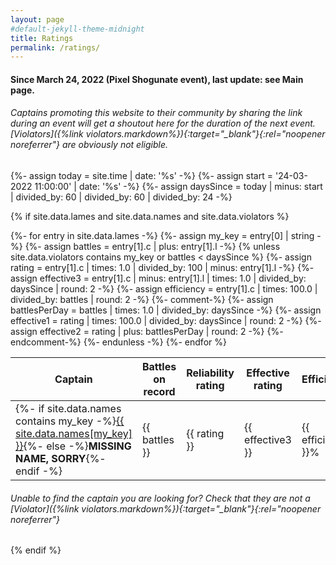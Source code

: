 ```yaml
---
layout: page
#default-jekyll-theme-midnight
title: Ratings
permalink: /ratings/
---
```

#### Since March 24, 2022 (Pixel Shogunate event), last update: see Main page.

###### Captains promoting this website to their community by sharing the link during an event will get a shoutout here for the duration of the next event. [Violators]({%link violators.markdown%}){:target="_blank"}{:rel="noopener noreferrer"} are obviously not eligible.

{%- assign today = site.time | date: '%s' -%}
{%- assign start = '24-03-2022 11:00:00' | date: '%s' -%}
{%- assign daysSince = today | minus: start | divided_by: 60 | divided_by: 60 | divided_by: 24 -%}

{% if site.data.lames and site.data.names and site.data.violators %}

<table id="ratings-table">
  <thead>
    <tr>
      <th>Captain</th>
      <th>Battles<br />on record</th>
      <th title="Each action performed with over 5 minutes delay is a -1 rating. Each perfectly completed battle is a +0.01 rating.">Reliability<br/>rating</th>
      <th title="Higher rating means faster event tiers!">Effective<br/>rating</th>
      <th>Efficiency</th>
    </tr>
  </thead>
  {%- for entry in site.data.lames -%}
  {%- assign my_key = entry[0] | string -%}
  {%- assign battles = entry[1].c | plus: entry[1].l -%}
  {% unless site.data.violators contains my_key or battles < daysSince %}
  <tr>
    {%- assign rating = entry[1].c | times: 1.0 | divided_by: 100 | minus: entry[1].l -%}
    {%- assign effective3 = entry[1].c | minus: entry[1].l | times: 1.0 | divided_by: daysSince | round: 2 -%}
    {%- assign efficiency = entry[1].c | times: 100.0 | divided_by: battles | round: 2 -%}
    {%- comment-%}
      {%- assign battlesPerDay = battles | times: 1.0 | divided_by: daysSince -%}
      {%- assign effective1 = rating | times: 100.0 | divided_by: daysSince | round: 2 -%}
      {%- assign effective2 = rating | plus: battlesPerDay | round: 2 -%}
    {%- endcomment-%}
    <td>{%- if site.data.names contains my_key -%}<a href="https://twitch.tv/{{ site.data.names[my_key] }}" target="_blank" rel="noopener noreferrer">{{ site.data.names[my_key] }}</a>{%- else -%}<b>MISSING NAME, SORRY</b>{%- endif -%}</td><td>{{ battles }}</td><td>{{ rating }}</td><td>{{ effective3 }}</td><td>{{ efficiency }}%</td></tr>
  {%- endunless -%}
  {%- endfor %}
</table>

###### Unable to find the captain you are looking for? Check that they are not a [Violator]({%link violators.markdown%}){:target="_blank"}{:rel="noopener noreferrer"}

<script type="text/javascript" src="https://code.jquery.com/jquery-3.6.0.min.js"></script>
<script type="text/javascript" src="https://cdn.datatables.net/1.11.5/js/jquery.dataTables.min.js"></script>
<script type="text/javascript">
$(document).ready( function () {
  $('#ratings-table').DataTable({
    "paging": false,
    "scrollY": 300,
    "scrollCollapse": true,
    "info": false,
    "deferRender": false,
    "order": [[ 2, "desc" ], [ 1, "asc" ], [ 3, "desc" ], [ 4, "desc"]]
  });
} );
</script>

{% endif %}
